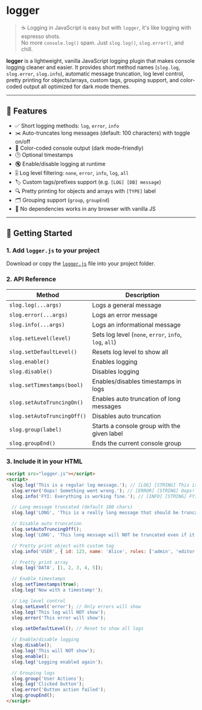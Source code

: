 # logger

> ☕ Logging in JavaScript is easy but with `logger`, it's like logging with espresso shots.  
> No more `console.log()` spam. Just `slog.log()`, `slog.error()`, and chill.

**logger** is a lightweight, vanilla JavaScript logging plugin that makes console logging cleaner and easier. It provides short method names (`slog.log`, `slog.error`, `slog.info`), automatic message truncation, log level control, pretty printing for objects/arrays, custom tags, grouping support, and color-coded output all optimized for dark mode themes.

---

## 🌟 Features

- ✅ Short logging methods: `log`, `error`, `info`
- ✂️ Auto-truncates long messages (default: 100 characters) with toggle on/off
- 🎨 Color-coded console output (dark mode–friendly)
- 🕒 Optional timestamps
- 🔇 Enable/disable logging at runtime
- 🎚 Log level filtering: `none`, `error`, `info`, `log`, `all`
- 🏷️ Custom tags/prefixes support (e.g. `[LOG] [DB] message`)
- 🔍 Pretty printing for objects and arrays with `[TYPE]` label
- 🗂 Grouping support (`group`, `groupEnd`)
- 🧩 No dependencies works in any browser with vanilla JS

---

## 🚀 Getting Started

### 1. Add `logger.js` to your project

Download or copy the [`logger.js`](./logger.js) file into your project folder.

### 2. API Reference

| Method                      | Description                                              |
|-----------------------------|----------------------------------------------------------|
| `slog.log(...args)`         | Logs a general message                                   |
| `slog.error(...args)`       | Logs an error message                                    |
| `slog.info(...args)`        | Logs an informational message                            |
| `slog.setLevel(level)`      | Sets log level (`none`, `error`, `info`, `log`, `all`)  |
| `slog.setDefaultLevel()`    | Resets log level to show all                             |
| `slog.enable()`             | Enables logging                                         |
| `slog.disable()`            | Disables logging                                        |
| `slog.setTimestamps(bool)`  | Enables/disables timestamps in logs                      |
| `slog.setAutoTruncingOn()`  | Enables auto truncation of long messages                  |
| `slog.setAutoTruncingOff()` | Disables auto truncation                                  |
| `slog.group(label)`         | Starts a console group with the given label             |
| `slog.groupEnd()`           | Ends the current console group                           |

### 3. Include it in your HTML

```html
<script src="logger.js"></script>
<script>
  slog.log('This is a regular log message.'); // [LOG] [STRING] This is a regular log message.
  slog.error('Oops! Something went wrong.'); // [ERROR] [STRING] Oops! Something went wrong.
  slog.info('FYI: Everything is working fine.'); // [INFO] [STRING] FYI: Everything is working fine.

  // Long message truncated (default 100 chars)
  slog.log('LONG', 'This is a really long message that should be truncated after 100 characters to keep things neat in the console...');

  // Disable auto truncation
  slog.setAutoTruncingOff();
  slog.log('LONG', 'This long message will NOT be truncated even if it is very long and verbose...');

  // Pretty print object with custom tag
  slog.info('USER', { id: 123, name: 'Alice', roles: ['admin', 'editor'] });

  // Pretty print array
  slog.log('DATA', [1, 2, 3, 4, 5]);

  // Enable timestamps
  slog.setTimestamps(true);
  slog.log('Now with a timestamp!');

  // Log level control
  slog.setLevel('error'); // Only errors will show
  slog.log('This log will NOT show');
  slog.error('This error will show');

  slog.setDefaultLevel(); // Reset to show all logs

  // Enable/disable logging
  slog.disable();
  slog.log('This will NOT show');
  slog.enable();
  slog.log('Logging enabled again');

  // Grouping logs
  slog.group('User Actions');
  slog.log('Clicked button');
  slog.error('Button action failed');
  slog.groupEnd();
</script>
